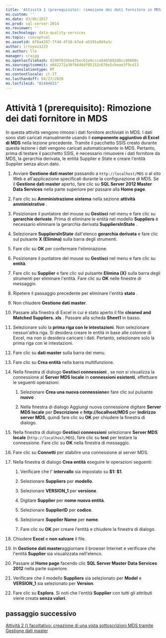 ```yaml
---
title: 'Attività 1 (prerequisito): rimozione dei dati fornitore in MDS | Microsoft Docs'
ms.custom: ''
ms.date: 03/06/2017
ms.prod: sql-server-2014
ms.reviewer: ''
ms.technology: data-quality-services
ms.topic: conceptual
ms.assetid: 6f0a4287-7fd4-4f18-b7e4-a5191a9d4a3c
author: lrtoyou1223
ms.author: lle
manager: craigg
ms.openlocfilehash: 0290f033be47bec61e9ccce8465892d8cc98608c
ms.sourcegitcommit: e042272a38fb646df05152c676e5cbeae3f9cd13
ms.translationtype: MT
ms.contentlocale: it-IT
ms.lasthandoff: 04/27/2020
ms.locfileid: "81484631"
---
```

# <a name="task-1-prerequisite-removing-supplier-data-in-mds"></a>Attività 1 (prerequisito): Rimozione dei dati fornitore in MDS
  In questa attività vengono rimossi i dati fornitore archiviati in MDS. I dati sono stati caricati manualmente usando il **componente aggiuntivo di Excel di MDS** nella lezione precedente. Tramite il pacchetto SSIS creato durante questa lezione i dati vengono caricati automaticamente in MDS. Pertanto, prima di testare il pacchetto SSIS, è necessario rimuovere i dati fornitore da MDS, la gerarchia derivata, le entità Supplier e State e creare l'entità Supplier senza alcun dato.  
  
1.  Avviare **Gestione dati master** passando a `http://localhost/MDS` o al sito Web e all'applicazione specificati durante la configurazione di MDS. Se il **Gestione dati master** aperto, fare clic su **SQL Server 2012 Master Data Services** nella parte superiore per passare alla **Home page**.  
  
2.  Fare clic su **Amministrazione sistema** nella sezione **attività amministrative** .  
  
3.  Posizionare il puntatore del mouse su **Gestisci** nel menu e fare clic su **gerarchie derivate**. Prima di eliminare le entità nel modello **Suppliers** è necessario eliminare la gerarchia derivata **SuppliersInState** .  
  
4.  Selezionare **SuppliersInState** dall'elenco **gerarchia derivata** e fare clic sul pulsante **X (Elimina)** sulla barra degli strumenti.  
  
5.  Fare clic su **OK** per confermare l'eliminazione.  
  
6.  Posizionare il puntatore del mouse su **Gestisci** nel menu e fare clic su **entità**.  
  
7.  Fare clic su **Supplier** e fare clic sul pulsante **Elimina (X)** sulla barra degli strumenti per eliminare l'entità. Fare clic su **OK** nelle finestre di messaggio.  
  
8.  Ripetere il passaggio precedente per eliminare l'entità **stato** .  
  
9. Non chiudere **Gestione dati master**.  
  
10. Passare alla finestra di Excel in cui è stato aperto il file **cleaned and Matched Suppliers. xls** . Passare alla scheda **Sheet1** in basso.  
  
11. Selezionare solo la **prima riga con le intestazioni**. Non selezionare nessun'altra riga. Si desidera creare le entità in base alle colonne di Excel, ma non si desidera caricare i dati. Pertanto, selezionare solo la prima riga con le intestazioni.  
  
12. Fare clic su **dati master** sulla barra dei menu.  
  
13. Fare clic su **Crea entità** nella barra multifunzione.  
  
14. Nella finestra di dialogo **Gestisci connessioni** , se non si visualizza la connessione al **Server MDS locale** in **connessioni esistenti**, effettuare le seguenti operazioni:  
  
    1.  Selezionare **Crea una nuova connessione**e fare clic sul pulsante **nuovo** .  
  
    2.  Nella finestra di dialogo Aggiungi nuova connessione digitare **Server MDS locale** per **Descrizione** e **http:\//localhost/MDS** per **Indirizzo server MDS**, quindi fare clic su **OK** per chiudere la finestra di dialogo.  
  
15. Nella finestra di dialogo **Gestisci connessioni** selezionare **Server MDS locale** (`http://localhost/MDS`), fare clic su **test** per testare la connessione. Fare clic su **OK** nella finestra di messaggio.  
  
16. Fare clic su **Connetti** per stabilire una connessione al server MDS.  
  
17. Nella finestra di dialogo **Crea entità** eseguire le operazioni seguenti:  
  
    1.  Verificare che l' **intervallo** sia impostato su **$1: $1**.  
  
    2.  Selezionare **Suppliers** per **modello**.  
  
    3.  Selezionare **VERSION_1** per **versione**.  
  
    4.  Digitare **Supplier** per **nome nuova entità**.  
  
    5.  Selezionare **SupplierID** per **codice**.  
  
    6.  Selezionare **Supplier Name** per **nome**.  
  
    7.  Fare clic su **OK** per creare l'entità e chiudere la finestra di dialogo.  
  
18. Chiudere **Excel** e **non salvare** il file.  
  
19. In **Gestione dati master**aggiornare il browser Internet e verificare che l'entità **Supplier** sia visualizzata nell'elenco.  
  
20. Passare al **Home page** facendo clic **SQL Server Master Data Services 2012** nella parte superiore.  
  
21. Verificare che il modello **Suppliers** sia selezionato per **Model** e **VERSION_1** sia selezionato per **Version**.  
  
22. Fare clic su **Esplora**. Si noti che l'entità **Supplier** con tutti gli attributi viene creata **senza valori**.  
  
## <a name="next-step"></a>passaggio successivo  
 [Attività 2 &#40;&#41; facoltativo: creazione di una vista sottoscrizioni MDS tramite Gestione dati master](../../2014/tutorials/task-2-optional-creating-a-mds-subscription-view-using-master-data-manager.md)  
  
  
